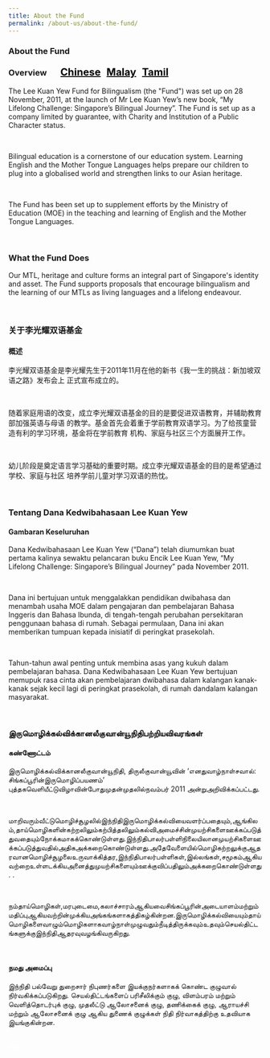 ```yaml
---
title: About the Fund
permalink: /about-us/about-the-fund/
---
```

 <div><h3>About the Fund<br/>
 <br/>
 Overview  &nbsp; &nbsp; &nbsp;          
 <a href="#关于李光耀双语基金" style="font-size:20px"><span style="color:black">Chinese</span></a>&nbsp;&nbsp;
  <a href="#Tentang Dana Kedwibahasaan Lee Kuan Yew" style="font-size:20px"><span style="color:black">Malay</span></a>&nbsp;&nbsp;
  <a href="#இருமொழிக் கல்விக்கான லீ குவான் யூ நிதி பற்றிய விவரங்கள்" style="font-size:20px"><span style="color:black">Tamil</span></a></h3><div></div>
<div><p>The Lee Kuan Yew Fund for Bilingualism (the &quot;Fund&quot;) was set up on 28 November, 2011, at the
launch of Mr Lee Kuan Yew’s new book, “My Lifelong Challenge: Singapore’s Bilingual Journey”.
The Fund is set up as a company limited by guarantee, with Charity and Institution of a Public
 Character status.</p></div><br/>
<div><p>Bilingual education is a cornerstone of our education system. Learning English and the Mother
Tongue Languages helps prepare our children to plug into a globalised world and strengthen links to
our Asian heritage.</p></div><br/>
<div><p>The Fund has been set up to supplement efforts by the Ministry of Education (MOE) in the teaching
and learning of English and the Mother Tongue Languages.</p></div><br/>
<div><h3>What the Fund Does</h3>
<div><p>Our MTL, heritage and culture forms an integral part of Singapore&#39;s identity and asset. The Fund
supports proposals that encourage bilingualism and the learning of our MTLs as  living languages
and a lifelong endeavour.</p></div></div><br/>
 <div><h3 id="关于李光耀双语基金">关于李光耀双语基金</h3></div>
<div><h4>概述</h4>
<div><p>李光耀双语基金是李光耀先生于2011年11月在他的新书《我一生的挑战：新加坡双语之路》发布会上
 正式宣布成立的。</p></div><br/>
<div><p>随着家庭用语的改变，成立李光耀双语基金的目的是要促进双语教育，并辅助教育部加强英语与母语
的教学。基金首先会着重于学前教育双语学习。为了给孩童营造有利的学习环境，基金将在学前教育
 机构、家庭与社区三个方面展开工作。</p></div><br/>
<div><p>幼儿阶段是奠定语言学习基础的重要时期。成立李光耀双语基金的目的是希望通过学校、家庭与社区
 培养学前儿童对学习双语的热忱。</p></div></div><br/>
<div><h3 id="Tentang Dana Kedwibahasaan Lee Kuan Yew">Tentang Dana Kedwibahasaan Lee Kuan Yew</h3></div>
 <div><h4>Gambaran Keseluruhan</h4>
<div><p>Dana Kedwibahasaan Lee Kuan Yew (“Dana”) telah diumumkan buat pertama kalinya sewaktu
pelancaran buku Encik Lee Kuan Yew, “My Lifelong Challenge: Singapore’s Bilingual Journey” pada
 November 2011.</p></div><br/>
<div><p>Dana ini bertujuan untuk menggalakkan pendidikan dwibahasa dan menambah usaha MOE dalam
pengajaran dan pembelajaran Bahasa Inggeris dan Bahasa Ibunda, di tengah-tengah perubahan
persekitaran penggunaan bahasa di rumah. Sebagai permulaan, Dana ini akan memberikan
tumpuan kepada inisiatif di peringkat prasekolah. </p></div><br/>
<div><p>Tahun-tahun awal penting untuk membina asas yang kukuh dalam pembelajaran bahasa. Dana
Kedwibahasaan Lee Kuan Yew bertujuan memupuk rasa cinta akan pembelajaran dwibahasa dalam
kalangan kanak-kanak sejak kecil lagi di peringkat prasekolah, di rumah dandalam kalangan 
 masyarakat.</p></div></div><br/>
 <div><h3 id="இருமொழிக்கல்விக்கானலீகுவான்யூநிதிபற்றியவிவரங்கள்">இருமொழிக்கல்விக்கானலீகுவான்யூநிதிபற்றியவிவரங்கள்</h3></div>
 <div><h4>கண்ணோட்டம்</h4></div>
<div><p>இருமொழிக்கல்விக்கானலீகுவான்யூநிதி, திருலீகுவான்யூவின் ‘எனதுவாழ்நாள்சவால்: சிங்கப்பூரின்இருமொழிப்பயணம்’ புத்தகவெளியீட்டுவிழாவின்போதுமுதன்முதலில்நவம்பர் 2011 அன்றுஅறிவிக்கப்பட்டது.</p></div><br/>
<div><p>மாறிவரும்வீட்டுமொழிச்சூழலில்இந்நிதிஇருமொழிக்கல்வியைவளர்ப்பதையும்,ஆங்கிலம்,தாய்மொழிகளின்கற்றலிலும்கற்பித்தலிலும்கல்விஅமைச்சின்முயற்சிகளைஊக்கப்படுத்துவதையும்நோக்கமாகக்கொண்டுள்ளது.இந்நிதிபாலர்பள்ளிநிலையிலானமுயற்சிகளைஊக்கப்படுத்துவதில்அதிகஅக்கறைகொண்டுள்ளது.அதேவேளையில்மொழிகற்றலுக்குஆதரவானமொழிச்சூழலைஉருவாக்கித்தர,இந்நிதிபாலர்பள்ளிகள்,இல்லங்கள்,சமூகம்ஆகியவற்றைஉள்ளடக்கியஅனைத்துமுயற்சிகளையும்ஊக்குவிப்பதிலும்அக்கறைகொண்டுள்ளது. .</p></div><br/>
<div><p>நம்தாய்மொழிகள்,மரபுடைமை,கலாச்சாரம்ஆகியவைசிங்கப்பூரின்அடையாளம்மற்றும்மதிப்புஆகியவற்றின்முக்கியஅங்கங்களாகத்திகழ்கின்றன.இருமொழிக்கல்வியையும்தாய்மொழிகளைவாழும்மொழிகளாகவாழ்நாள்முழுவதும்நீடித்திருக்கவும்உதவும்செயல்திட்டங்களுக்குஇந்நிதிஆதரவுவழங்கிவருகிறது.</p></div><br/>
<div><h4>நமது அமைப்பு</h4>
<div><p>இந்நிதி பல்வேறு துறைசார் நிபுணர்களை இயக்குநர்களாகக் கொண்ட குழுவால்
நிர்வகிக்கப்படுகிறது. செயல்திட்டங்களைப் பரிசீலிக்கும் குழு, விளம்பரம் மற்றும் வெளித்தொடர்புக்
குழு, முதலீட்டு ஆலோசனைக் குழு, தணிக்கைக் குழு, ஆராயச்சி மற்றும் ஆலோசனைக் குழு ஆகிய
துணைக் குழுக்கள் நிதி நிர்வாகத்திற்கு உதவியாக இயங்குகின்றன.</p></div>
 </div><br/>
 <div class="btntop"><a href="#top" style="text-decoration:none;"><span style="color:white"><b>Top</b></span></a></div>
